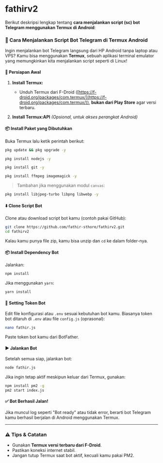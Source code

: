 # fathirv2
Berikut deskripsi lengkap tentang **cara menjalankan script (sc) bot Telegram menggunakan Termux di Android**:



### 📱 Cara Menjalankan Script Bot Telegram di Termux Android

Ingin menjalankan bot Telegram langsung dari HP Android tanpa laptop atau VPS? Kamu bisa menggunakan **Termux**, sebuah aplikasi terminal emulator yang memungkinkan kita menjalankan script seperti di Linux!

#### 🔧 Persiapan Awal

1. **Install Termux:**

   * Unduh Termux dari F-Droid ([https://f-droid.org/packages/com.termux/](https://f-droid.org/packages/com.termux/)), **bukan dari Play Store** agar versi terbaru.
2. **Install Termux\:API** *(Opsional, untuk akses perangkat Android)*

#### 📦 Install Paket yang Dibutuhkan

Buka Termux lalu ketik perintah berikut:

```bash
pkg update && pkg upgrade -y
```

```bash
pkg install nodejs -y
```

```bash
pkg install git -y
```

```bash
pkg install ffmpeg imagemagick -y
```

> Tambahan jika menggunakan modul `canvas`:

```bash
pkg install libjpeg-turbo libpng libwebp -y
```

#### ⬇️ Clone Script Bot

Clone atau download script bot kamu (contoh pakai GitHub):

```bash
git clone https://github.com/fathir-sthore/fathirv2.git
cd fathirv2
```

Kalau kamu punya file zip, kamu bisa unzip dan `cd` ke dalam folder-nya.

#### 📦 Install Dependency Bot

Jalankan:

```bash
npm install
```

Jika menggunakan `yarn`:

```bash
yarn install
```

#### 🔑 Setting Token Bot

Edit file konfigurasi atau `.env` sesuai kebutuhan bot kamu. Biasanya token bot ditaruh di `.env` atau file `config.js` (oprasonal):

```bash
nano fathir.js
```

Paste token bot kamu dari BotFather.

#### ▶️ Jalankan Bot

Setelah semua siap, jalankan bot:

```bash
node fathir.js
```


Jika ingin tetap aktif meskipun keluar dari Termux, gunakan:

```bash
npm install pm2 -g
pm2 start index.js
```

#### ✅ Bot Berhasil Jalan!

Jika muncul log seperti "Bot ready" atau tidak error, berarti bot Telegram kamu berhasil berjalan di Android menggunakan Termux.

---

### ⚠️ Tips & Catatan

* Gunakan **Termux versi terbaru dari F-Droid**.
* Pastikan koneksi internet stabil.
* Jangan tutup Termux saat bot aktif, kecuali kamu pakai PM2.

